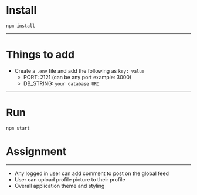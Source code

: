 # Install

`npm install`

---

# Things to add

- Create a `.env` file and add the following as `key: value`
  - PORT: 2121 (can be any port example: 3000)
  - DB_STRING: `your database URI`

---

# Run

`npm start`

# Assignment

---

- Any logged in user can add comment to post on the global feed
- User can upload profile picture to their profile
- Overall application theme and styling
